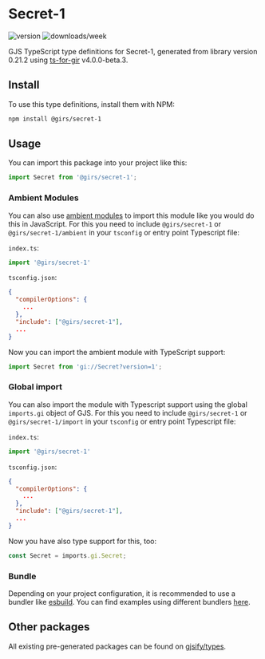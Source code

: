 
# Secret-1

![version](https://img.shields.io/npm/v/@girs/secret-1)
![downloads/week](https://img.shields.io/npm/dw/@girs/secret-1)


GJS TypeScript type definitions for Secret-1, generated from library version 0.21.2 using [ts-for-gir](https://github.com/gjsify/ts-for-gir) v4.0.0-beta.3.


## Install

To use this type definitions, install them with NPM:
```bash
npm install @girs/secret-1
```

## Usage

You can import this package into your project like this:
```ts
import Secret from '@girs/secret-1';
```

### Ambient Modules

You can also use [ambient modules](https://github.com/gjsify/ts-for-gir/tree/main/packages/cli#ambient-modules) to import this module like you would do this in JavaScript.
For this you need to include `@girs/secret-1` or `@girs/secret-1/ambient` in your `tsconfig` or entry point Typescript file:

`index.ts`:
```ts
import '@girs/secret-1'
```

`tsconfig.json`:
```json
{
  "compilerOptions": {
    ...
  },
  "include": ["@girs/secret-1"],
  ...
}
```

Now you can import the ambient module with TypeScript support: 

```ts
import Secret from 'gi://Secret?version=1';
```

### Global import

You can also import the module with Typescript support using the global `imports.gi` object of GJS.
For this you need to include `@girs/secret-1` or `@girs/secret-1/import` in your `tsconfig` or entry point Typescript file:

`index.ts`:
```ts
import '@girs/secret-1'
```

`tsconfig.json`:
```json
{
  "compilerOptions": {
    ...
  },
  "include": ["@girs/secret-1"],
  ...
}
```

Now you have also type support for this, too:

```ts
const Secret = imports.gi.Secret;
```

### Bundle

Depending on your project configuration, it is recommended to use a bundler like [esbuild](https://esbuild.github.io/). You can find examples using different bundlers [here](https://github.com/gjsify/ts-for-gir/tree/main/examples).

## Other packages

All existing pre-generated packages can be found on [gjsify/types](https://github.com/gjsify/types).

